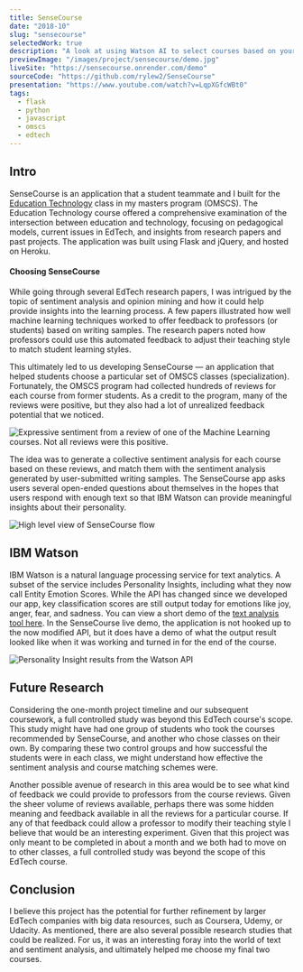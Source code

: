 ```yaml
---
title: SenseCourse
date: "2018-10"
slug: "sensecourse"
selectedWork: true
description: "A look at using Watson AI to select courses based on your personality"
previewImage: "/images/project/sensecourse/demo.jpg"
liveSite: "https://sensecourse.onrender.com/demo"
sourceCode: "https://github.com/rylew2/SenseCourse"
presentation: "https://www.youtube.com/watch?v=LqpXGfcWBt0"
tags:
  - flask
  - python
  - javascript
  - omscs
  - edtech
---
```


## Intro

SenseCourse is an application that a student teammate and I built for the [Education Technology](https://omscs.gatech.edu/cs-6460-educational-technology) class in my masters program (OMSCS). The Education Technology course offered a comprehensive examination of the intersection between education and technology, focusing on pedagogical models, current issues in EdTech, and insights from research papers and past projects. The application was built using Flask and jQuery, and hosted on Heroku.

#### Choosing SenseCourse

While going through several EdTech research papers, I was intrigued by the topic of sentiment analysis and opinion mining and how it could help provide insights into the learning process. A few papers illustrated how well machine learning techniques worked to offer feedback to professors (or students) based on writing samples. The research papers noted how professors could use this automated feedback to adjust their teaching style to match student learning styles.

This ultimately led to us developing SenseCourse — an application that helped students choose a particular set of OMSCS classes (specialization). Fortunately, the OMSCS program had collected hundreds of reviews for each course from former students. As a credit to the program, many of the reviews were positive, but they also had a lot of unrealized feedback potential that we noticed.

![Expressive sentiment from a review of one of the Machine Learning courses. Not all reviews were this positive.](/images/project/sensecourse/reviews.png)

The idea was to generate a collective sentiment analysis for each course based on these reviews, and match them with the sentiment analysis generated by user-submitted writing samples. The SenseCourse app asks users several open-ended questions about themselves in the hopes that users respond with enough text so that IBM Watson can provide meaningful insights about their personality.

![High level view of SenseCourse flow](/images/project/sensecourse/sensecourse-diagram.jpg)

## IBM Watson

IBM Watson is a natural language processing service for text analytics. A subset of the service includes Personality Insights, including what they now call Entity Emotion Scores. While the API has changed since we developed our app, key classification scores are still output today for emotions like joy, anger, fear, and sadness. You can view a short demo of the [text analysis tool here](https://www.ibm.com/demos/live/natural-language-understanding/self-service/home). In the SenseCourse live demo, the application is not hooked up to the now modified API, but it does have a demo of what the output result looked like when it was working and turned in for the end of the course.

![Personality Insight results from the Watson API](/images/project/sensecourse/personality-insights.jpg)

## Future Research

Considering the one-month project timeline and our subsequent coursework, a full controlled study was beyond this EdTech course's scope. This study might have had one group of students who took the courses recommended by SenseCourse, and another who chose classes on their own. By comparing these two control groups and how successful the students were in each class, we might understand how effective the sentiment analysis and course matching schemes were.

Another possible avenue of research in this area would be to see what kind of feedback we could provide to professors from the course reviews. Given the sheer volume of reviews available, perhaps there was some hidden meaning and feedback available in all the reviews for a particular course. If any of that feedback could allow a professor to modify their teaching style I believe that would be an interesting experiment. Given that this project was only meant to be completed in about a month and we both had to move on to other classes, a full controlled study was beyond the scope of this EdTech course.

## Conclusion

I believe this project has the potential for further refinement by larger EdTech companies with big data resources, such as Coursera, Udemy, or Udacity. As mentioned, there are also several possible research studies that could be realized. For us, it was an interesting foray into the world of text and sentiment analysis, and ultimately helped me choose my final two courses.
